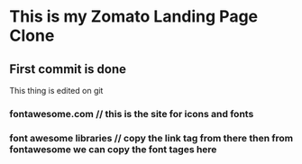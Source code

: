 # This is my Zomato Landing Page Clone
## First commit is done 
This thing is edited on git


### fontawesome.com   // this is the site for icons and fonts

### font awesome libraries    // copy the link tag from there then from fontawesome we can copy the font tages here 